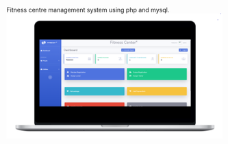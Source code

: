 Fitness centre management system using php and mysql.
![Screenshots](/img/fit2_macbookpro15_front.png)
